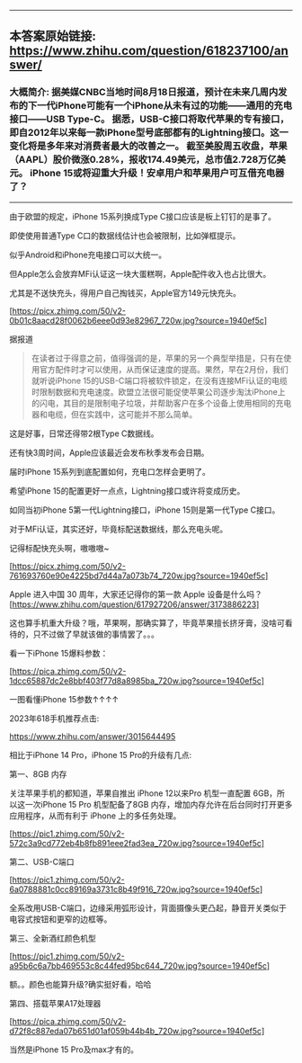----------------------------------------
## 本答案原始链接: https://www.zhihu.com/question/618237100/answer/
### 大概简介: 据美媒CNBC当地时间8月18日报道，预计在未来几周内发布的下一代iPhone可能有一个iPhone从未有过的功能——通用的充电接口——USB Type-C。 据悉，USB-C接口将取代苹果的专有接口，即自2012年以来每一款iPhone型号底部都有的Lightning接口。这一变化将是多年来对消费者最大的改善之一。 截至美股周五收盘，苹果（AAPL）股价微涨0.28%，报收174.49美元，总市值2.728万亿美元。 iPhone 15或将迎重大升级！安卓用户和苹果用户可互借充电器了？
----------------------------------------
由于欧盟的规定，iPhone 15系列换成Type C接口应该是板上钉钉的是事了。

即使使用普通Type C口的数据线估计也会被限制，比如弹框提示。

似乎Android和iPhone充电接口可以大统一。

但Apple怎么会放弃MFi认证这一块大蛋糕啊，Apple配件收入也占比很大。

尤其是不送快充头，得用户自己掏钱买，Apple官方149元快充头。

[https://picx.zhimg.com/50/v2-0b01c8aacd28f0062b6eee0d93e82967_720w.jpg?source=1940ef5c]

据报道

> 在读者过于得意之前，值得强调的是，苹果的另一个典型举措是，只有在使用官方配件时才可以使用，从而保证速度的提高。果然，早在2月份，我们就听说iPhone 15的USB-C端口将被软件锁定，在没有连接MFi认证的电缆时限制数据和充电速度。欧盟立法很可能促使苹果公司逐步淘汰iPhone上的闪电，其目的是限制电子垃圾，并帮助客户在多个设备上使用相同的充电器和电缆，但在实践中，这可能并不那么简单。

这是好事，日常还得带2根Type C数据线。

还有快3周时间，Apple应该最近会发布秋季发布会日期。

届时iPhone 15系列到底配置如何，充电口怎样会更明了。

希望iPhone 15的配置更好一点点，Lightning接口或许将变成历史。

如同当初iPhone 5第一代Lightning接口，iPhone 15则是第一代Type C接口。

对于MFi认证，其实还好，毕竟标配送数据线，那么充电头呢。

记得标配快充头啊，嗷嗷嗷~

[https://picx.zhimg.com/50/v2-761693760e90e4225bd7d44a7a073b74_720w.jpg?source=1940ef5c]




Apple 进入中国 30 周年，大家还记得你的第一款 Apple 设备是什么吗？ [https://www.zhihu.com/question/617927206/answer/3173886223]

这也算手机重大升级？哦，苹果啊，那确实算了，毕竟苹果擅长挤牙膏，没啥可看待的，只不过做了早就该做的事情罢了。。。

看一下iPhone 15爆料参数：

[https://pica.zhimg.com/50/v2-1dcc65887dc2e8bbf403f77d8a8985ba_720w.jpg?source=1940ef5c]

一图看懂iPhone 15参数↑↑↑↑

2023年618手机推荐点击:

https://www.zhihu.com/answer/3015644495

相比于iPhone 14 Pro，iPhone 15 Pro的升级有几点:

第一、8GB 内存

关注苹果手机的都知道，苹果自推出 iPhone 12以来Pro 机型一直配置 6GB，所以这一次iPhone 15 Pro 机型配备了8GB 内存，增加内存允许在后台同时打开更多应用程序，从而有利于 iPhone 上的多任务处理。

[https://pic1.zhimg.com/50/v2-572c3a9cd772eb4b8fb891eee2fad3ea_720w.jpg?source=1940ef5c]

第二、USB-C端口

[https://pic1.zhimg.com/50/v2-6a0788881c0cc89169a3731c8b49f916_720w.jpg?source=1940ef5c]

全系改用USB-C端口，边缘采用弧形设计，背面摄像头更凸起，静音开关类似于电容式按钮和更窄的边框等。

第三、全新酒红颜色机型

[https://pic1.zhimg.com/50/v2-a95b6c6a7bb469553c8c44fed95bc644_720w.jpg?source=1940ef5c]

额。。颜色也能算升级?确实挺好看，哈哈

第四、搭载苹果A17处理器

[https://pica.zhimg.com/50/v2-d72f8c887eda07b651d01af059b44b4b_720w.jpg?source=1940ef5c]

当然是iPhone 15 Pro及max才有的。

